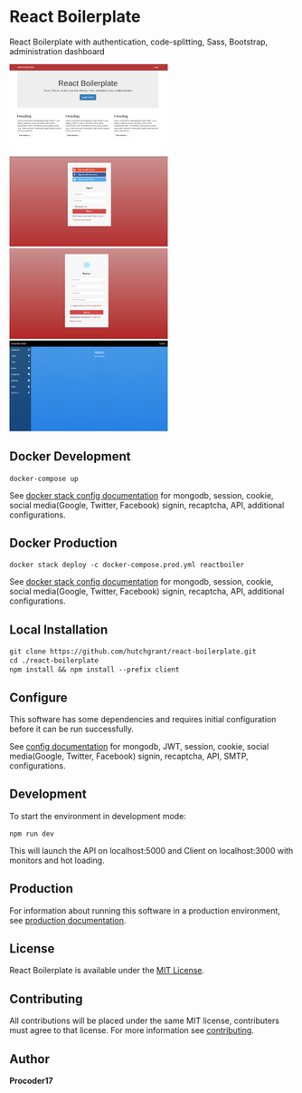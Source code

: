 # React Boilerplate

React Boilerplate with authentication, code-splitting,
Sass, Bootstrap, administration dashboard

<a href="https://github.com/hutchgrant/react-boilerplate/raw/master/docs/screenshots/screen_home.png"><img src="./docs/screenshots/screen_home.png" width="280px"></a>
<a href="https://github.com/hutchgrant/react-boilerplate/raw/master/docs/screenshots/screen_login.png"><img src="./docs/screenshots/screen_login.png" width="280px"></a>
<a href="https://github.com/hutchgrant/react-boilerplate/raw/master/docs/screenshots/screen_register.png"><img src="./docs/screenshots/screen_register.png" width="280px"></a>
<a href="https://github.com/hutchgrant/react-boilerplate/raw/master/docs/screenshots/screen_admin.png"><img src="./docs/screenshots/screen_admin.png" width="280px"></a>

## Docker Development

```
docker-compose up
```

See [docker stack config documentation](https://github.com/hutchgrant/react-boilerplate/blob/master/docs/README_DOCKER.md) for mongodb, session, cookie, social media(Google, Twitter,
Facebook) signin, recaptcha, API, additional configurations.

## Docker Production

```
docker stack deploy -c docker-compose.prod.yml reactboiler
```

See [docker stack config documentation](https://github.com/hutchgrant/react-boilerplate/blob/master/docs/README_DOCKER.md) for mongodb, session, cookie, social media(Google, Twitter,
Facebook) signin, recaptcha, API, additional configurations.

## Local Installation

```
git clone https://github.com/hutchgrant/react-boilerplate.git
cd ./react-boilerplate
npm install && npm install --prefix client
```

## Configure

This software has some dependencies and requires initial configuration before it
can be run successfully.

See
[config documentation](https://github.com/hutchgrant/react-boilerplate/blob/master/docs/README_CONFIG.md) for mongodb, JWT, session, cookie, social media(Google, Twitter,
Facebook) signin, recaptcha, API, SMTP, configurations.

## Development

To start the environment in development mode:

```
npm run dev
```

This will launch the API on localhost:5000 and Client on localhost:3000
with monitors and hot loading.

## Production

For information about running this software in a production environment, see
[production documentation](https://github.com/hutchgrant/react-boilerplate/blob/master/docs/README_PROD.md).

## License

React Boilerplate is available under the
[MIT License](https://github.com/hutchgrant/react-boilerplate/blob/master/LICENSE).

## Contributing

All contributions will be placed under the same MIT license, contributers must
agree to that license. For more information see
[contributing](https://github.com/hutchgrant/react-boilerplate/blob/master/CONTRIBUTING.md).

## Author

**Procoder17**
